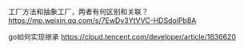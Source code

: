 工厂方法和抽象工厂，两者有何区别和关联？
https://mp.weixin.qq.com/s/7EwDy3YtVVC-HDSdoiPb8A

go如何实现继承
https://cloud.tencent.com/developer/article/1836620